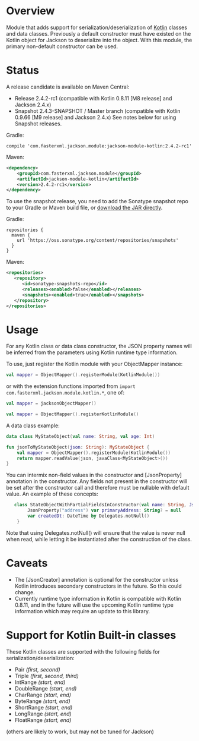 # Overview

Module that adds support for serialization/deserialization of [Kotlin](http://kotlinlang.org) classes and data classes.  Previously a default constructor must have existed on the Kotlin object for Jackson to deserialize into the object.  With this module, the primary non-default constructor can be used.

# Status

A release candidate is available on Maven Central:

* Release 2.4.2-rc1 (compatible with Kotlin 0.8.11 [M8 release] and Jackson 2.4.x)
* Snapshot 2.4.3-SNAPSHOT / Master branch (compatible with Kotlin 0.9.66 [M9 release] and Jackson 2.4.x) See notes below for using Snapshot releases.

Gradle:
```
compile 'com.fasterxml.jackson.module:jackson-module-kotlin:2.4.2-rc1'
```

Maven:
```xml
<dependency>
    <groupId>com.fasterxml.jackson.module</groupId>
    <artifactId>jackson-module-kotlin</artifactId>
    <version>2.4.2-rc1</version>
</dependency>
```

To use the snapshot release, you need to add the Sonatype snapshot repo to your Gradle or Maven build file, or [download the JAR directly](https://oss.sonatype.org/content/repositories/snapshots/com/fasterxml/jackson/module/jackson-module-kotlin/2.4.3-SNAPSHOT/).

Gradle:
```
repositories {
  maven {
    url 'https://oss.sonatype.org/content/repositories/snapshots'
  }
}
```

Maven:
```xml
<repositories>
   <repository>
      <id>sonatype-snapshots-repo</id>
      <releases><enabled>false</enabled></releases>
      <snapshots><enabled>true</enabled></snapshots>
   </repository>
</repositories>
```

# Usage

For any Kotlin class or data class constructor, the JSON property names will be inferred from the parameters using Kotlin runtime type information.

To use, just register the Kotlin module with your ObjectMapper instance:

```kotlin
val mapper = ObjectMapper().registerModule(KotlinModule())
```

or with the extension functions imported from `import com.fasterxml.jackson.module.kotlin.*`, one of:

```kotlin
val mapper = jacksonObjectMapper()
```

```kotlin
val mapper = ObjectMapper().registerKotlinModule()
```

A data class example:
```kotlin
data class MyStateObject(val name: String, val age: Int)

fun jsonToMyStateObject(json: String): MyStateObject {
    val mapper = ObjectMapper().registerModule(KotlinModule())
    return mapper.readValue(json, javaClass<MyStateObject>())
}
```

You can intermix non-field values in the constructor and [JsonProperty] annotation in the constructor.  Any fields not present in the constructor will be set after the constructor call and therefore must be nullable with default value.  An example of these concepts:

```kotlin
   class StateObjectWithPartialFieldsInConstructor(val name: String, JsonProperty("age") val years: Int)    {
        JsonProperty("address") var primaryAddress: String? = null
        var createdDt: DateTime by Delegates.notNull()
    }
```

Note that using Delegates.notNull() will ensure that the value is never null when read, while letting it be instantiated after the construction of the class.

# Caveats

* The [JsonCreator] annotation is optional for the constructor unless Kotlin introduces secondary constructors in the future.  So this could change.
* Currently runtime type information in Kotlin is compatible with Kotlin 0.8.11, and in the future will use the upcoming Kotlin runtime type information which may require an update to this library.
 
# Support for Kotlin Built-in classes

These Kotlin classes are supported with the following fields for serialization/deserialization:

* Pair _(first, second)_
* Triple _(first, second, third)_
* IntRange _(start, end)_
* DoubleRange _(start, end)_
* CharRange _(start, end)_
* ByteRange _(start, end)_
* ShortRange _(start, end)_
* LongRange _(start, end)_
* FloatRange _(start, end)_

(others are likely to work, but may not be tuned for Jackson)

